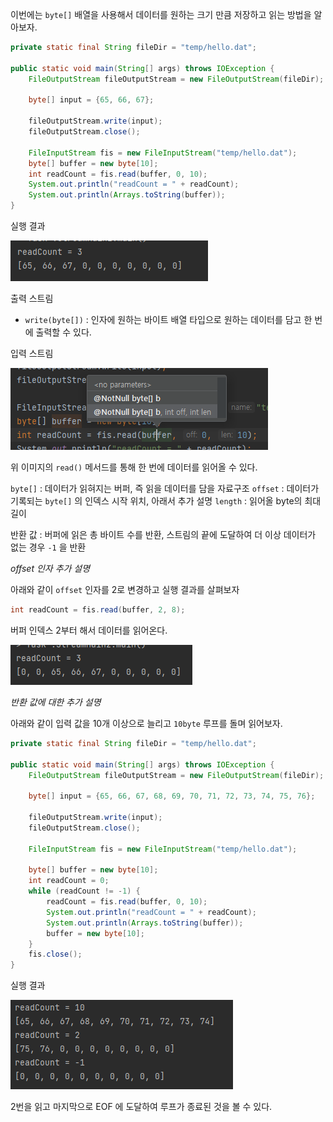 이번에는 `byte[]` 배열을 사용해서 데이터를 원하는 크기 만큼 저장하고 읽는 방법을 알아보자.

```java
private static final String fileDir = "temp/hello.dat";  
  
public static void main(String[] args) throws IOException {  
    FileOutputStream fileOutputStream = new FileOutputStream(fileDir);  
  
    byte[] input = {65, 66, 67};  
  
    fileOutputStream.write(input);  
    fileOutputStream.close();  
  
    FileInputStream fis = new FileInputStream("temp/hello.dat");  
    byte[] buffer = new byte[10];  
    int readCount = fis.read(buffer, 0, 10);  
    System.out.println("readCount = " + readCount);  
    System.out.println(Arrays.toString(buffer));  
}
```

실행 결과

![[Pasted image 20241020134752.png]](images/Pasted%20image%2020241020134752.png)


출력 스트림
- `write(byte[])` : 인자에 원하는 바이트 배열 타입으로 원하는 데이터를 담고 한 번에 출력할 수 있다.

입력 스트림

![[Pasted image 20241020134900.png]](images/Pasted%20image%2020241020134900.png)

위 이미지의 `read()` 메서드를 통해 한 번에 데이터를 읽어올 수 있다.

`byte[]` : 데이터가 읽혀지는 버퍼, 즉 읽을 데이터를 담을 자료구조
`offset` : 데이터가 기록되는 `byte[]` 의 인덱스 시작 위치, 아래서 추가 설명
`length` : 읽어올 byte의 최대 길이

반환 값 : 버퍼에 읽은 총 바이트 수를 반환, 스트림의 끝에 도달하여 더 이상 데이터가 없는 경우 `-1` 을 반환


*offset 인자 추가 설명*

아래와 같이 `offset` 인자를 2로 변경하고 실행 결과를 살펴보자
```java
int readCount = fis.read(buffer, 2, 8);
```

버퍼 인덱스 2부터 해서 데이터를 읽어온다.

![[Pasted image 20241020135824.png]](images/Pasted%20image%2020241020135824.png)

*반환 값에 대한 추가 설명*

아래와 같이 입력 값을 10개 이상으로 늘리고 `10byte` 루프를 돌며 읽어보자.

```java
private static final String fileDir = "temp/hello.dat";  
  
public static void main(String[] args) throws IOException {  
    FileOutputStream fileOutputStream = new FileOutputStream(fileDir);  
  
    byte[] input = {65, 66, 67, 68, 69, 70, 71, 72, 73, 74, 75, 76};  
  
    fileOutputStream.write(input);  
    fileOutputStream.close();  
  
    FileInputStream fis = new FileInputStream("temp/hello.dat");  
  
    byte[] buffer = new byte[10];  
    int readCount = 0;  
    while (readCount != -1) {  
        readCount = fis.read(buffer, 0, 10);  
        System.out.println("readCount = " + readCount);  
        System.out.println(Arrays.toString(buffer));  
        buffer = new byte[10];  
    }  
    fis.close();
}
```

실행 결과

![[Pasted image 20241020141757.png]](images/Pasted%20image%2020241020141757.png)

2번을 읽고 마지막으로 EOF 에 도달하여 루프가 종료된 것을 볼 수 있다.

